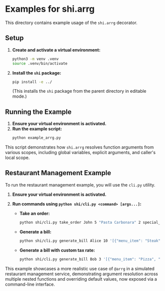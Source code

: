 # Examples for shi.arrg

This directory contains example usage of the `shi.arrg` decorator.

## Setup

1.  **Create and activate a virtual environment:**
    ```bash
    python3 -m venv .venv
    source .venv/bin/activate
    ```

2.  **Install the `shi` package:**
    ```bash
    pip install -e ../
    ```
    (This installs the `shi` package from the parent directory in editable mode.)

## Running the Example

1.  **Ensure your virtual environment is activated.**
2.  **Run the example script:**
    ```bash
    python example_arrg.py
    ```

This script demonstrates how `shi.arrg` resolves function arguments from various scopes, including global variables, explicit arguments, and caller's local scope.

## Restaurant Management Example

To run the restaurant management example, you will use the `cli.py` utility.

1.  **Ensure your virtual environment is activated.**
2.  **Run commands using `python shi/cli.py <command> [args...]`:**

    *   **Take an order:**
        ```bash
        python shi/cli.py take_order John 5 "Pasta Carbonara" 2 special_requests="Extra cheese"
        ```

    *   **Generate a bill:**
        ```bash
        python shi/cli.py generate_bill Alice 10 '[{"menu_item": "Steak", "quantity": 1, "base_price": 30.00}, {"menu_item": "Wine", "quantity": 2, "base_price": 10.00}]'
        ```

    *   **Generate a bill with custom tax rate:**
        ```bash
        python shi/cli.py generate_bill Bob 3 '[{"menu_item": "Pizza", "quantity": 1, "base_price": 15.00}]' TAX_RATE=0.05
        ```

This example showcases a more realistic use case of `@arrg` in a simulated restaurant management service, demonstrating argument resolution across multiple nested functions and overriding default values, now exposed via a command-line interface.
